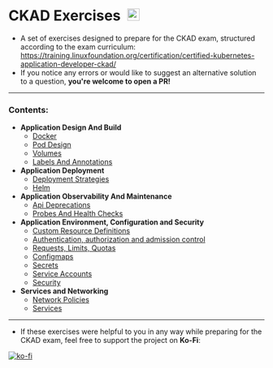 # CKAD Exercises &nbsp;<img src="https://media.licdn.com/dms/image/v2/D4E12AQGvknQ8pjIPVQ/article-cover_image-shrink_720_1280/article-cover_image-shrink_720_1280/0/1719568767259?e=1752105600&v=beta&t=UtvsZyAC74k9apgStORTy6YKuQTps5uROTlOQyFjM-8" alt="ckad logo" width="24"/>

- A set of exercises designed to prepare for the CKAD exam, structured according to the exam curriculum: https://training.linuxfoundation.org/certification/certified-kubernetes-application-developer-ckad/ 
- If you notice any errors or would like to suggest an alternative solution to a question, **you're welcome to open a PR!**
---

### Contents:
- **Application Design And Build**
    - [Docker](1-app-design-and-build/a.%20docker.md)
    - [Pod Design](1-app-design-and-build/b.%20pod-design.md)
    - [Volumes](1-app-design-and-build/c.%20volumes.md)
    - [Labels And Annotations](1-app-design-and-build/d.%20labels-and-annotations.md)
- **Application Deployment**
    - [Deployment Strategies](2-app-deployment/a.%20deployment-strategies.md)
    - [Helm](2-app-deployment/b.%20helm.md)
- **Application Observability And Maintenance**
    - [Api Deprecations](3-app-observability-and-maintenance/a.%20api-deprecations.md)
    - [Probes And Health Checks](3-app-observability-and-maintenance/b.%20probes-and-health-checks)
- **Application Environment, Configuration and Security**
    - [Custom Resource Definitions](4-app-config-and-security/a.%20crd.md)
    - [Authentication, authorization and admission control](4-app-config-and-security/b.%20auth-and-admission-control.md)
    - [Requests, Limits, Quotas](4-app-config-and-security/c.%20request-limits-quotas.md)
    - [Configmaps](4-app-config-and-security/d.%20configmaps.md)
    - [Secrets](4-app-config-and-security/e.%20secrets.md)
    - [Service Accounts](4-app-config-and-security/f.%20service-accounts.md)
    - [Security](4-app-config-and-security/h.%20security.md)
- **Services and Networking**
    - [Network Policies](5-services-and-networking/a.%20network-policies.md)
    - [Services](5-services-and-networking/b.%20services.md)
 ---

 - If these exercises were helpful to you in any way while preparing for the CKAD exam, feel free to support the project on **Ko-Fi**: 

[![ko-fi](https://ko-fi.com/img/githubbutton_sm.svg)](https://ko-fi.com/S6S21DYWO6)
